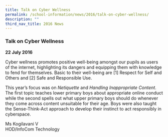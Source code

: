 ```yaml
---
title: Talk on Cyber Wellness
permalink: /school-information/news/2016/talk-on-cyber-wellness/
description: ""
third_nav_title: 2016 News
---
```

### **Talk on Cyber Wellness**
**22 July 2016**

Cyber wellness promotes positive well-being amongst our pupils as users of the internet, highlighting its dangers and equipping them with knowledge to fend for themselves. Basic to their well-being are \[1\] Respect for Self and Others and \[2\] Safe and Responsible Use.

This year’s focus was on _Netiquette_ and _Handling Inappropriate Content_. The first topic teaches lower primary boys about appropriate online conduct while the second spells out what upper primary boys should do whenever they come across content unsuitable for their age. Boys were also taught the Sense-Think-Act approach to develop their instinct to act responsibly in cyberspace.

Ms Kogilavani V<br>
HOD/InfoCom Technology